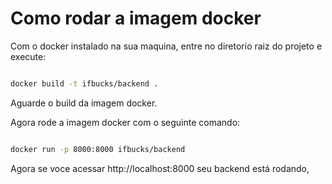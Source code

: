 # Como rodar a imagem docker

Com o docker instalado na sua maquina, entre no diretorio raiz do projeto e execute:

```bash

docker build -t ifbucks/backend .
```

Aguarde o build da imagem docker.

Agora rode a imagem docker com o seguinte comando:

```bash

docker run -p 8000:8000 ifbucks/backend
```

Agora se voce acessar http://localhost:8000 seu backend está rodando,
